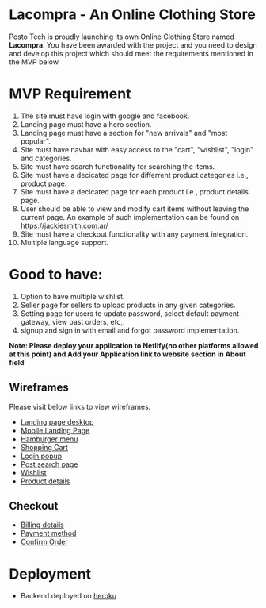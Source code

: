 # Lacompra - An Online Clothing Store

Pesto Tech is proudly launching its own Online Clothing Store named **Lacompra**. You have been awarded with the project and you need to design and develop this project which should meet the requirements mentioned in the MVP below.

# MVP Requirement

1. The site must have login with google and facebook.
2. Landing page must have a hero section.
3. Landing page must have a section for "new arrivals" and "most popular".
4. Site must have navbar with easy access to the "cart", "wishlist", "login" and categories.
5. Site must have search functionality for searching the items.
6. Site must have a decicated page for differrent product categories i.e., product page.
7. Site must have a decicated page for each product i.e., product details page.
8. User should be able to view and modify cart items without leaving the current page. An example of such implementation can be found on https://jackiesmith.com.ar/
9. Site must have a checkout functionality with any payment integration.
10. Multiple language support.

# Good to have:

1. Option to have multiple wishlist.
2. Seller page for sellers to upload products in any given categories.
3. Setting page for users to update password, select default payment gateway, view past orders, etc,.
4. signup and sign in with email and forgot password implementation.

**Note: Please deploy your application to Netlify(no other platforms allowed at this point) and Add your Application link to website section in About field**

## Wireframes

Please visit below links to view wireframes.

- [Landing page desktop](https://wireframe.cc/oesySP)
- [Mobile Landing Page](https://wireframe.cc/dqwOMR)
- [Hamburger menu](https://wireframe.cc/jaSKDt)
- [Shopping Cart](https://wireframe.cc/wQe57B)
- [Login popup](https://wireframe.cc/M4r2Xn)
- [Post search page](https://wireframe.cc/dLjspF)
- [Wishlist](https://wireframe.cc/X9K4En)
- [Product details](https://wireframe.cc/u5Vtk7)

## Checkout

- [Billing details](https://wireframe.cc/Dhkgig)
- [Payment method](https://wireframe.cc/74UK8u)
- [Confirm Order](https://wireframe.cc/dcKWB4)

# Deployment

- Backend deployed on [heroku](https://lacompra-beta.herokuapp.com/)
